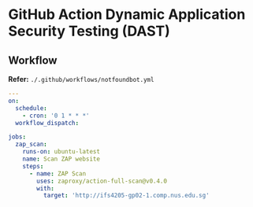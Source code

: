 # GitHub Action Dynamic Application Security Testing (DAST)

## Workflow

**Refer:** `./.github/workflows/notfoundbot.yml`

```yml
---
on:
  schedule:
    - cron: '0 1 * * *'
  workflow_dispatch:

jobs:
  zap_scan:
    runs-on: ubuntu-latest
    name: Scan ZAP website
    steps:
      - name: ZAP Scan
        uses: zaproxy/action-full-scan@v0.4.0
        with:
          target: 'http://ifs4205-gp02-1.comp.nus.edu.sg'
```

